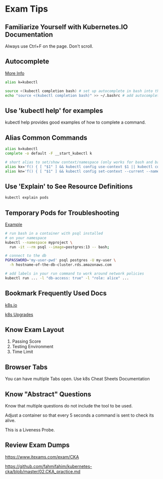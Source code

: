 # Exam Tips

## Familiarize Yourself with Kubernetes.IO Documentation

Always use Ctrl+F on the page. Don't scroll.

## Autocomplete

[More Info](https://kubernetes.io/docs/reference/kubectl/quick-reference/)

```sh
alias k=kubectl

source <(kubectl completion bash) # set up autocomplete in bash into the current shell, bash-completion package should be installed first.
echo "source <(kubectl completion bash)" >> ~/.bashrc # add autocomplete permanently to your bash shell.
```

## Use 'kubectl help' for examples

kubectl help provides good examples of how to complete a command.

## Alias Common Commands

```sh
alias k=kubectl
complete -o default -F __start_kubectl k

# short alias to set/show context/namespace (only works for bash and bash-compatible shells, current context to be set before using kn to set namespace)
alias kx='f() { [ "$1" ] && kubectl config use-context $1 || kubectl config current-context ; } ; f'
alias kn='f() { [ "$1" ] && kubectl config set-context --current --namespace $1 || kubectl config view --minify | grep namespace | cut -d" " -f6 ; } ; f'
```

## Use 'Explain' to See Resource Definitions

```sh
kubectl explain pods
```

## Temporary Pods for Troubleshooting

[Example](https://blog.derlin.ch/kubectl-run-spawn-temporary-docker-containers-on-kubernetes)

```sh
# run bash in a container with psql installed 
# on your namespace
kubectl --namespace myproject \
  run -it --rm psql --image=postgres:13 -- bash;

# connect to the db
PGPASSWORD='my-user-pwd' psql postgres -U my-user \
  -h hostname-of-the-db-cluster.rds.amazonaws.com

# add labels in your run command to work around network policies
kubectl run ... -l "db-access: true" -l "role: alice" ...
```

## Bookmark Frequently Used Docs

[k8s.io](https://kubernetes.io/docs/reference/kubectl/quick-reference/)

[k8s Upgrades](https://kubernetes.io/docs/tasks/administer-cluster/kubeadm/kubeadm-upgrade/)

## Know Exam Layout

1. Passing Score
2. Testing Environment
3. Time Limit

## Browser Tabs

You can have multiple Tabs open.
Use k8s Cheat Sheets
Documentation

## Know "Abstract" Questions

Know that multiple questions do not include the tool to be used.

Adjust a container so that every 5 seconds a command is sent to check its alive.

This is a Liveness Probe.

## Review Exam Dumps

https://www.itexams.com/exam/CKA

https://github.com/fahmifahim/kubernetes-cka/blob/master/02.CKA_practice.md

